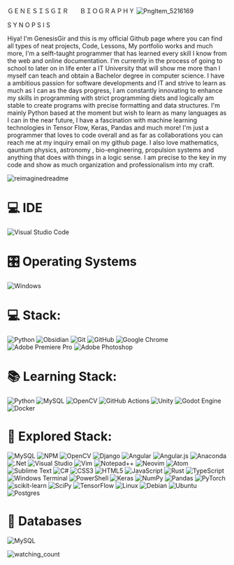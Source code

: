 ＧＥＮＥＳＩＳＧＩＲㅤㅤＢＩＯＧＲＡＰＨＹ
![PngItem_5216169](https://github.com/genesisgirdev/genesisgirdev/assets/141241285/18fd86cc-e621-4f25-9a07-6753309c8c7a)

S Y N O P S I S

Hiya! I'm GenesisGir and this is my official Github page where you can find all types of neat projects, Code, Lessons, My portfolio works and much more, I'm a selft-taught programmer that has learned every skill I know from the web and online documentation. I'm currently in the process of going to school to later on in life enter a IT University that will show me more than I myself can teach and obtain a Bachelor degree in computer science. I have a ambitious passion for software developments and IT and strive to learn as much as I can as the days progress, I am constantly innovating to enhance my skills in programming with strict programming diets and logically am stable to create programs with precise formatting and data structures. I'm mainly Python based at the moment but wish to learn as many languages as I can in the near future, I have a fascination with machine learning technologies in Tensor Flow, Keras, Pandas and much more! I'm just a programmer that loves to code overall and as far as collaborations you can reach me at my inquiry email on my github page. I also love mathematics, qauntum physics, astronomy , bio-engineering, propulsion systems and anything that does with things in a logic sense. I am precise to the key in my code and show as much organization and professionalism into my craft.

<img src="https://myreadme.vercel.app/api/embed/genesisgirdev?panels=userstatistics,toprepositories,toplanguages,commitgraph" alt="reimaginedreadme" />

# 💻 IDE
![Visual Studio Code](https://img.shields.io/badge/Visual%20Studio%20Code-0078d7.svg?style=for-the-badge&logo=visual-studio-code&logoColor=white)

# 🎛️ Operating Systems
![Windows](https://img.shields.io/badge/Windows-0078D6?style=for-the-badge&logo=windows&logoColor=white)

# 💻  Stack:
![Python](https://img.shields.io/badge/python-3670A0?style=for-the-badge&logo=python&logoColor=ffdd54) ![Obsidian](https://img.shields.io/badge/Obsidian-%23483699.svg?style=for-the-badge&logo=obsidian&logoColor=white) ![Git](https://img.shields.io/badge/git-%23F05033.svg?style=for-the-badge&logo=git&logoColor=white) ![GitHub](https://img.shields.io/badge/github-%23121011.svg?style=for-the-badge&logo=github&logoColor=white) 	![Google Chrome](https://img.shields.io/badge/Google%20Chrome-4285F4?style=for-the-badge&logo=GoogleChrome&logoColor=white) ![Adobe Premiere Pro](https://img.shields.io/badge/Adobe%20Premiere%20Pro-9999FF.svg?style=for-the-badge&logo=Adobe%20Premiere%20Pro&logoColor=white) ![Adobe Photoshop](https://img.shields.io/badge/adobe%20photoshop-%2331A8FF.svg?style=for-the-badge&logo=adobe%20photoshop&logoColor=white)

# 📚  Learning Stack:
![Python](https://img.shields.io/badge/python-3670A0?style=for-the-badge&logo=python&logoColor=ffdd54) ![MySQL](https://img.shields.io/badge/mysql-%2300f.svg?style=for-the-badge&logo=mysql&logoColor=white) ![OpenCV](https://img.shields.io/badge/opencv-%23white.svg?style=for-the-badge&logo=opencv&logoColor=white) ![GitHub Actions](https://img.shields.io/badge/github%20actions-%232671E5.svg?style=for-the-badge&logo=githubactions&logoColor=white) ![Unity](https://img.shields.io/badge/unity-%23000000.svg?style=for-the-badge&logo=unity&logoColor=white) ![Godot Engine](https://img.shields.io/badge/GODOT-%23FFFFFF.svg?style=for-the-badge&logo=godot-engine) ![Docker](https://img.shields.io/badge/docker-%230db7ed.svg?style=for-the-badge&logo=docker&logoColor=white)

# 🔬  Explored Stack:
![MySQL](https://img.shields.io/badge/mysql-%2300f.svg?style=for-the-badge&logo=mysql&logoColor=white) ![NPM](https://img.shields.io/badge/NPM-%23CB3837.svg?style=for-the-badge&logo=npm&logoColor=white) ![OpenCV](https://img.shields.io/badge/opencv-%23white.svg?style=for-the-badge&logo=opencv&logoColor=white) ![Django](https://img.shields.io/badge/django-%23092E20.svg?style=for-the-badge&logo=django&logoColor=white) ![Angular](https://img.shields.io/badge/angular-%23DD0031.svg?style=for-the-badge&logo=angular&logoColor=white) ![Angular.js](https://img.shields.io/badge/angular.js-%23E23237.svg?style=for-the-badge&logo=angularjs&logoColor=white) ![Anaconda](https://img.shields.io/badge/Anaconda-%2344A833.svg?style=for-the-badge&logo=anaconda&logoColor=white) ![.Net](https://img.shields.io/badge/.NET-5C2D91?style=for-the-badge&logo=.net&logoColor=white) ![Visual Studio](https://img.shields.io/badge/Visual%20Studio-5C2D91.svg?style=for-the-badge&logo=visual-studio&logoColor=white) ![Vim](https://img.shields.io/badge/VIM-%2311AB00.svg?style=for-the-badge&logo=vim&logoColor=white) ![Notepad++](https://img.shields.io/badge/Notepad++-90E59A.svg?style=for-the-badge&logo=notepad%2b%2b&logoColor=black) ![Neovim](https://img.shields.io/badge/NeoVim-%2357A143.svg?&style=for-the-badge&logo=neovim&logoColor=white) ![Atom](https://img.shields.io/badge/Atom-%2366595C.svg?style=for-the-badge&logo=atom&logoColor=white) ![Sublime Text](https://img.shields.io/badge/sublime_text-%23575757.svg?style=for-the-badge&logo=sublime-text&logoColor=important) ![C#](https://img.shields.io/badge/c%23-%23239120.svg?style=for-the-badge&logo=c-sharp&logoColor=white) ![CSS3](https://img.shields.io/badge/css3-%231572B6.svg?style=for-the-badge&logo=css3&logoColor=white) ![HTML5](https://img.shields.io/badge/html5-%23E34F26.svg?style=for-the-badge&logo=html5&logoColor=white) ![JavaScript](https://img.shields.io/badge/javascript-%23323330.svg?style=for-the-badge&logo=javascript&logoColor=%23F7DF1E) ![Rust](https://img.shields.io/badge/rust-%23000000.svg?style=for-the-badge&logo=rust&logoColor=white) ![TypeScript](https://img.shields.io/badge/typescript-%23007ACC.svg?style=for-the-badge&logo=typescript&logoColor=white) ![Windows Terminal](https://img.shields.io/badge/Windows%20Terminal-%234D4D4D.svg?style=for-the-badge&logo=windows-terminal&logoColor=white) ![PowerShell](https://img.shields.io/badge/PowerShell-%235391FE.svg?style=for-the-badge&logo=powershell&logoColor=white) ![Keras](https://img.shields.io/badge/Keras-%23D00000.svg?style=for-the-badge&logo=Keras&logoColor=white) ![NumPy](https://img.shields.io/badge/numpy-%23013243.svg?style=for-the-badge&logo=numpy&logoColor=white) ![Pandas](https://img.shields.io/badge/pandas-%23150458.svg?style=for-the-badge&logo=pandas&logoColor=white) 	![PyTorch](https://img.shields.io/badge/PyTorch-%23EE4C2C.svg?style=for-the-badge&logo=PyTorch&logoColor=white) ![scikit-learn](https://img.shields.io/badge/scikit--learn-%23F7931E.svg?style=for-the-badge&logo=scikit-learn&logoColor=white) ![SciPy](https://img.shields.io/badge/SciPy-%230C55A5.svg?style=for-the-badge&logo=scipy&logoColor=%white) ![TensorFlow](https://img.shields.io/badge/TensorFlow-%23FF6F00.svg?style=for-the-badge&logo=TensorFlow&logoColor=white) ![Linux](https://img.shields.io/badge/Linux-FCC624?style=for-the-badge&logo=linux&logoColor=black) 	![Debian](https://img.shields.io/badge/Debian-D70A53?style=for-the-badge&logo=debian&logoColor=white) ![Ubuntu](https://img.shields.io/badge/Ubuntu-E95420?style=for-the-badge&logo=ubuntu&logoColor=white) ![Postgres](https://img.shields.io/badge/postgres-%23316192.svg?style=for-the-badge&logo=postgresql&logoColor=white)

# 💾 Databases
![MySQL](https://img.shields.io/badge/mysql-%2300f.svg?style=for-the-badge&logo=mysql&logoColor=white)







<img src="https://komarev.com/ghpvc/?username=genesisgirdev&color=brightgreen" alt="watching_count" />

